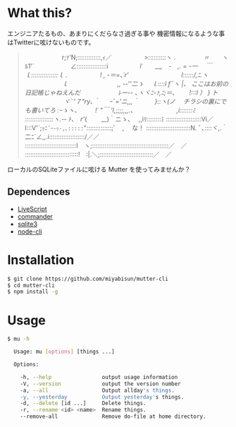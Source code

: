 # What this?

エンジニアたるもの、あまりにくだらなさ過ぎる事や
機密情報になるような事はTwitterに呟けないものです。

> 　　　　　　r;ｧ'N;:::::::::::::,ｨ／　　　　　 >::::::::::ヽ
> .　　　 　 〃　　ヽﾙ1'´　　　 　 　 ∠:::::::::::::::::i
> 　　 　 　 i′　　___,　-　,. = -一　 ￣ｌ:::::::::::::::ｌ
> .　　　　　 ! , -＝=､´r'　　　　　　　 　 l::::::/,ﾆ.ヽ
> 　　　　　　ｌ　　　　　　　　_,, -‐''二ゝ　 ｌ::::l fﾞヽ |、 ここはお前の日記帳じゃねえんだ
> 　　　 　 　 ﾚー-- ､ヽヾﾆ-ｧ,ﾆ;＝、_　　 !:::l ） } ト
> 　　　　　　 ヾ¨'７"ry､｀ 　 ｰﾞ='ニ,,,｀　 　 }::ヽ(ノ 　チラシの裏にでも書いてろ
> :ｰゝヽ､ 　 　 !´ "￣ 'l,;;;;,,,.、　　　　　　　,i:::::::ﾐ
> ::::::::::::::::ヽ.-‐ ﾄ、　r'_{　　 __)｀ニゝ、　 ,,iﾘ::::::::ﾐ
> ::::::::::::::::::::Vi／l:::V'´;ｯ`ﾆ´ｰ-ｯ-,､:::::`"::::::::::::::;ﾞ　, 　な！
> :::::::::::::::::::::::::N. ﾞ､::::ヾ,.｀二ﾆ´∠,,.i::::::::::::::::::::/／／
> :::::::::::::::::::::::::::::l　ヽ;:::::::::::::::::::::::::::::::::::::::::::／　／
> ::::::::::::::::::::::::::::::!　:|.＼;::::::::::::::::::::::::::::::／　／

ローカルのSQLiteファイルに呟ける Mutter を使ってみませんか？

## Dependences
- [LiveScript](http://livescript.net/)
- [commander](https://www.npmjs.com/package/commander)
- [sqlite3](https://www.sqlite.org/index.html)
- [node-cli](https://github.com/miyabisun/node-cli)

# Installation

```bash
$ git clone https://github.com/miyabisun/mutter-cli
$ cd mutter-cli
$ npm install -g
```

# Usage

```bash
$ mu -h

  Usage: mu [options] [things ...]

  Options:

    -h, --help                output usage information
    -V, --version             output the version number
    -a, --all                 Output allday's things.
    -y, --yesterday           Output yesterday's things.
    -d, --delete [id ...]     Delete things.
    -r, --rename <id> <name>  Rename things.
    --remove-all              Remove do-file at home directory.
```

